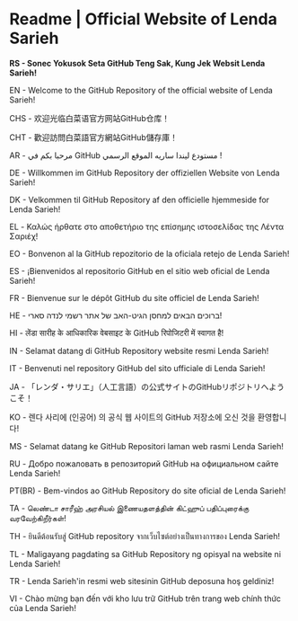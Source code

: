 # Readme | Official Website of Lenda Sarieh
**RS - Sonec Yokusok Seta GitHub Teng Sak, Kung Jek Websit Lenda Sarieh!**

EN - Welcome to the GitHub Repository of the official website of Lenda Sarieh!

CHS - 欢迎光临白菜语官方网站GitHub仓库！

CHT - 歡迎訪問白菜語官方網站GitHub儲存庫！

AR - مرحبا بكم في GitHub مستودع ليندا ساريه الموقع الرسمي !

DE - Willkommen im GitHub Repository der offiziellen Website von Lenda Sarieh!

DK - Velkommen til GitHub Repository af den officielle hjemmeside for Lenda Sarieh!

EL - Καλώς ήρθατε στο αποθετήριο της επίσημης ιστοσελίδας της Λέντα Σαριέχ!

EO - Bonvenon al la GitHub repozitorio de la oficiala retejo de Lenda Sarieh!

ES - ¡Bienvenidos al repositorio GitHub en el sitio web oficial de Lenda Sarieh!

FR - Bienvenue sur le dépôt GitHub du site officiel de Lenda Sarieh!

HE - ברוכים הבאים למחסן הגיט-האב של אתר רשמי לנדה סארי!

HI - लेंडा सारीह के आधिकारिक वेबसाइट के GitHub रिपोजिटरी में स्वागत है!

IN - Selamat datang di GitHub Repository website resmi Lenda Sarieh!

IT - Benvenuti nel repository GitHub del sito ufficiale di Lenda Sarieh!

JA - 「レンダ・サリエ」（人工言語）の公式サイトのGitHubリポジトリへようこそ！

KO - 렌다 사리에 (인공어) 의 공식 웹 사이트의 GitHub 저장소에 오신 것을 환영합니다!

MS - Selamat datang ke GitHub Repositori laman web rasmi Lenda Sarieh!

RU - Добро пожаловать в репозиторий GitHub на официальном сайте Lenda Sarieh!

PT(BR) - Bem-vindos ao GitHub Repository do site oficial de Lenda Sarieh!

TA - லெண்டா சாரீஹ் அரசியல் இணையதளத்தின் கிட்ஹுப் பதிப்புரைக்கு வரவேற்கிறீர்கள்!

TH - ยินดีต้อนรับสู่ GitHub repository จากเว็บไซต์อย่างเป็นทางการของ Lenda Sarieh!

TL - Maligayang pagdating sa GitHub Repository ng opisyal na website ni Lenda Sarieh!

TR - Lenda Sarieh'in resmi web sitesinin GitHub deposuna hoş geldiniz!

VI - Chào mừng bạn đến với kho lưu trữ GitHub trên trang web chính thức của Lenda Sarieh!
